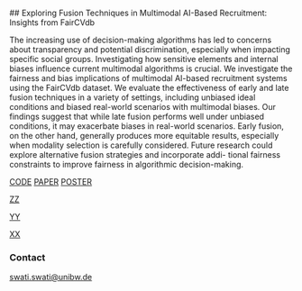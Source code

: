 <br>
## Exploring Fusion Techniques in Multimodal AI-Based Recruitment: Insights from FairCVdb

The increasing use of decision-making algorithms has led to concerns about transparency and potential
discrimination, especially when impacting specific social groups. Investigating how sensitive elements
and internal biases influence current multimodal algorithms is crucial. We investigate the fairness and
bias implications of multimodal AI-based recruitment systems using the FairCVdb dataset. We evaluate
the effectiveness of early and late fusion techniques in a variety of settings, including unbiased ideal
conditions and biased real-world scenarios with multimodal biases. Our findings suggest that while late
fusion performs well under unbiased conditions, it may exacerbate biases in real-world scenarios. Early
fusion, on the other hand, generally produces more equitable results, especially when modality selection
is carefully considered. Future research could explore alternative fusion strategies and incorporate addi-
tional fairness constraints to improve fairness in algorithmic decision-making. 

[CODE](https://github.com/Swati17293/Multimodal-AI-Based-Recruitment-FairCVdb) 
[PAPER](https://github.com/Swati17293/Multimodal-AI-Based-Recruitment-FairCVdb/blob/main/Paper.pdf) 
[POSTER](https://github.com/Swati17293/Multimodal-AI-Based-Recruitment-FairCVdb/blob/main/Poster.pdf)

<a href="https://github.com/Swati17293/bias-in-fusion-EWAF24/blob/main/assets/img/Poster.pdf" type="application/pdf">ZZ</a>

<a href="https://github.com/Swati17293/bias-in-fusion-EWAF24/blob/main/assets/img/Poster.pdf">YY</a>

<a href="/assets/img/Poster.pdf">XX</a>


### Contact
[swati.swati@unibw.de](mailto:swati.swati@unibw.de) 
